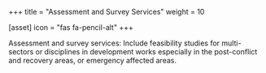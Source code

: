 +++
title = "Assessment and Survey Services"
weight = 10

[asset]
  icon = "fas fa-pencil-alt"
+++

Assessment and survey services: Include feasibility studies for multi-sectors or disciplines in development works especially in the post-conflict and recovery areas, or emergency affected areas.
